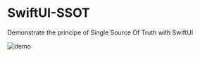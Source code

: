 # SwiftUI-SSOT
Demonstrate the principe of Single Source Of Truth with SwiftUI

![demo](https://github.com/ragu89/SwiftUI-SSOT/blob/main/palette.gif?raw=true)
